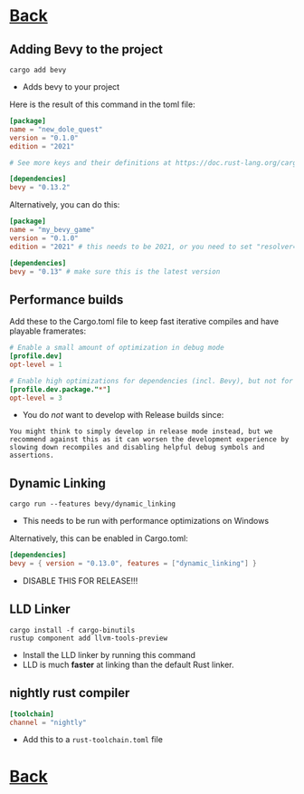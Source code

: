 #
# [Back](./../../README.md)

## Adding Bevy to the project
```
cargo add bevy
```
* Adds bevy to your project

Here is the result of this command in the toml file:
```toml
[package]
name = "new_dole_quest"
version = "0.1.0"
edition = "2021"

# See more keys and their definitions at https://doc.rust-lang.org/cargo/reference/manifest.html

[dependencies]
bevy = "0.13.2"
```

Alternatively, you can do this:
```toml
[package]
name = "my_bevy_game"
version = "0.1.0"
edition = "2021" # this needs to be 2021, or you need to set "resolver=2"

[dependencies]
bevy = "0.13" # make sure this is the latest version
```

## Performance builds
Add these to the Cargo.toml file to keep fast iterative compiles and have playable framerates:
```toml
# Enable a small amount of optimization in debug mode
[profile.dev]
opt-level = 1

# Enable high optimizations for dependencies (incl. Bevy), but not for our code:
[profile.dev.package."*"]
opt-level = 3
```
* You do *not* want to develop with Release builds since:
```
You might think to simply develop in release mode instead, but we recommend against this as it can worsen the development experience by slowing down recompiles and disabling helpful debug symbols and assertions.
```

## Dynamic Linking
```shell
cargo run --features bevy/dynamic_linking
```
* This needs to be run with performance optimizations on Windows

Alternatively, this can be enabled in Cargo.toml:
```toml
[dependencies]
bevy = { version = "0.13.0", features = ["dynamic_linking"] }
```
* DISABLE THIS FOR RELEASE!!!

## LLD Linker
```shell
cargo install -f cargo-binutils
rustup component add llvm-tools-preview
```
* Install the LLD linker by running this command
* LLD is much **faster** at linking than the default Rust linker.

## nightly rust compiler
```toml
[toolchain]
channel = "nightly"
```
* Add this to a `rust-toolchain.toml` file

#
# [Back](./../../README.md)